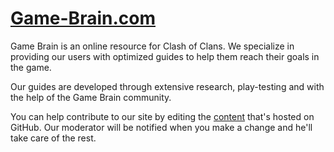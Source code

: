 # [Game-Brain.com](http:game-brain.com)

Game Brain is an online resource for Clash of Clans. We specialize in providing our users with optimized guides to help them reach their goals in the game.

Our guides are developed through extensive research, play-testing and with the help of the Game Brain community.

You can help contribute to our site by editing the [content](ttps://github.com/GameBrain/Site) that's hosted on GitHub. Our moderator will be notified when you make a change and he'll take care of the rest. 
